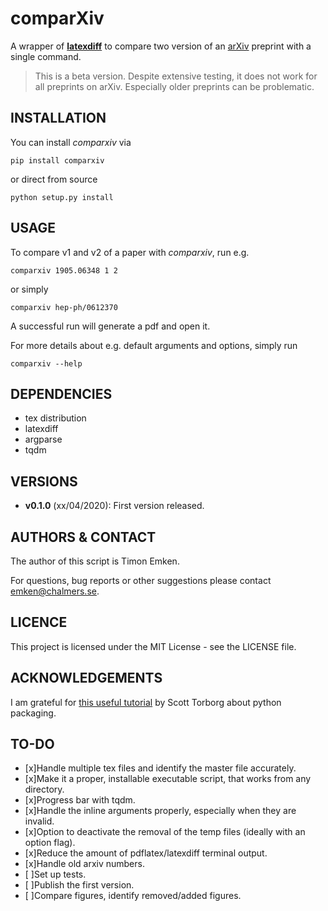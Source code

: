 # comparXiv 
A wrapper of [**latexdiff**](https://ctan.org/pkg/latexdiff?lang=en) to compare two version of an [arXiv](https://arxiv.org) preprint with a single command.


> This is a beta version. Despite extensive testing, it does not work for all preprints on arXiv. Especially older preprints can be problematic.

## INSTALLATION
You can install *comparxiv* via
```
pip install comparxiv
```

or direct from source

```
python setup.py install
```

## USAGE
To compare v1 and v2 of a paper with *comparxiv*, run e.g.
```
comparxiv 1905.06348 1 2
```

or simply

```
comparxiv hep-ph/0612370
```

A successful run will generate a pdf and open it.

For more details about e.g. default arguments and options, simply run
```
comparxiv --help
```

## DEPENDENCIES

- tex distribution
- latexdiff
- argparse
- tqdm

## VERSIONS

- **v0.1.0** (xx/04/2020): First version released.

## AUTHORS & CONTACT

The author of this script is Timon Emken.

For questions, bug reports or other suggestions please contact [emken@chalmers.se](mailto:emken@chalmers.se).


## LICENCE

This project is licensed under the MIT License - see the LICENSE file.

## ACKNOWLEDGEMENTS

I am grateful for [this useful tutorial](https://python-packaging.readthedocs.io/en/latest/index.html) by Scott Torborg about python packaging.

## TO-DO

- [x]Handle multiple tex files and identify the master file accurately.
- [x]Make it a proper, installable executable script, that works from any directory.
- [x]Progress bar with tqdm.
- [x]Handle the inline arguments properly, especially when they are invalid.
- [x]Option to deactivate the removal of the temp files (ideally with an option flag).
- [x]Reduce the amount of pdflatex/latexdiff terminal output.
- [x]Handle old arxiv numbers.
- [ ]Set up tests.
- [ ]Publish the first version.
- [ ]Compare figures, identify removed/added figures.